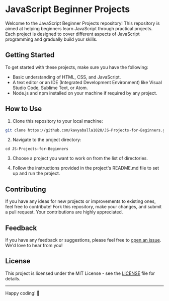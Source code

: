 # JavaScript Beginner Projects

Welcome to the JavaScript Beginner Projects repository! This repository is aimed at helping beginners learn JavaScript through practical projects. Each project is designed to cover different aspects of JavaScript programming and gradually build your skills.
## Getting Started

To get started with these projects, make sure you have the following:








- Basic understanding of HTML, CSS, and JavaScript.
- A text editor or an IDE (Integrated Development Environment) like Visual Studio Code, Sublime Text, or Atom.
- Node.js and npm installed on your machine if required by any project.

## How to Use

1. Clone this repository to your local machine:

```bash
git clone https://github.com/kavyaballa1020/JS-Projects-for-Beginners.git
```

2. Navigate to the project directory:

```
cd JS-Projects-for-Beginners
```

3. Choose a project you want to work on from the list of directories.

4. Follow the instructions provided in the project's README.md file to set up and run the project.

## Contributing

If you have any ideas for new projects or improvements to existing ones, feel free to contribute! Fork this repository, make your changes, and submit a pull request. Your contributions are highly appreciated.

## Feedback

If you have any feedback or suggestions, please feel free to [open an issue](https://github.com/kavyaballa/javascript-beginner-projects/issues). We'd love to hear from you!

## License

This project is licensed under the MIT License - see the [LICENSE](LICENSE) file for details.

---

Happy coding! 🚀
